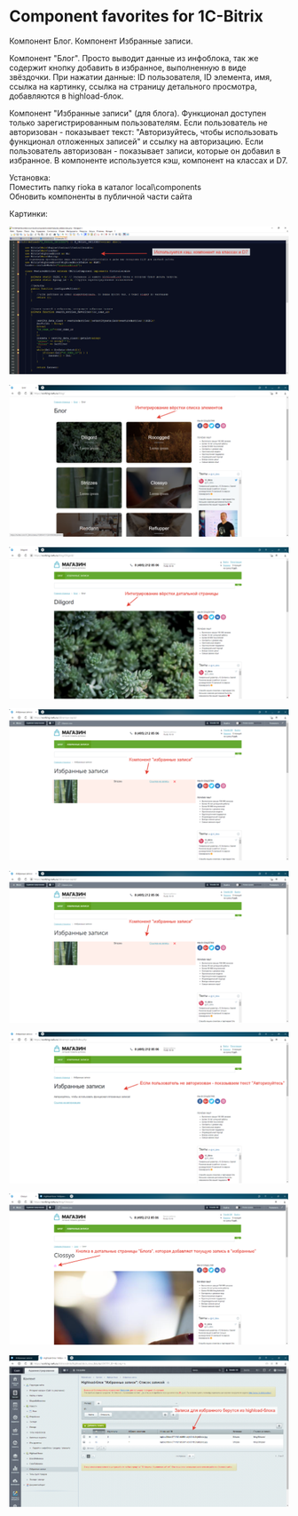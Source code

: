 # Component favorites for 1C-Bitrix

Компонент Блог.
Компонент Избранные записи.

Компонент "Блог".
Просто выводит данные из инфоблока, так же содержит кнопку добавить в избранное, выполненную в виде звёздочки.
При нажатии данные: ID пользователя, ID элемента, имя, ссылка на картинку, ссылка на страницу детального просмотра, добавляются в highload-блок. 

Компонент "Избранные записи" (для блога).
Функционал доступен только зарегистрированным пользователям.
Если пользователь не авторизован - показывает текст: "Авторизуйтесь, чтобы использовать функционал отложенных записей" и ссылку на авторизацию.
Если пользователь авторизован - показывает записи, которые он добавил в избранное.
В компоненте используется кэш, компонент на классах и D7.

Установка:  
Поместить папку rioka в каталог local\components  
Обновить компоненты в публичной части сайта

Картинки: 

![alt text](screenshots/00.png "Компонент карта сайта")  
 
![alt text](screenshots/01.png "Компонент карта сайта") 

![alt text](screenshots/02.png "Компонент карта сайта") 

![alt text](screenshots/03.png "Компонент карта сайта") 

![alt text](screenshots/03.png "Компонент карта сайта") 

![alt text](screenshots/04.png "Компонент карта сайта") 

![alt text](screenshots/05.png "Компонент карта сайта") 

![alt text](screenshots/06.png "Компонент карта сайта") 